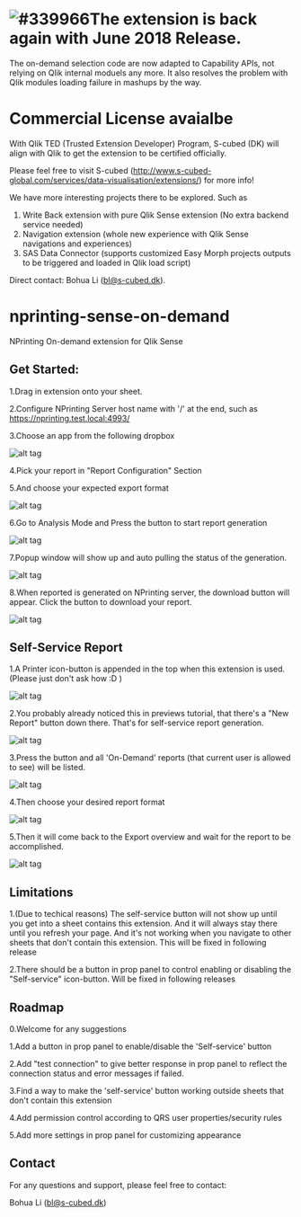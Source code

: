 # ![#339966](https://placehold.it/15/f03c15/000000?text=+)The extension is back again with June 2018 Release. 
The on-demand selection code are now adapted to Capability APIs, not relying on Qlik internal moduels any more.
It also resolves the problem with Qlik modules loading failure in mashups by the way. 

# Commercial License avaialbe
With Qlik TED (Trusted Extension Developer) Program, S-cubed (DK) will align with Qlik to get the extension to be certified officially.

Please feel free to visit S-cubed (http://www.s-cubed-global.com/services/data-visualisation/extensions/) for more info!

We have more interesting projects there to be explored. Such as 
1. Write Back extension with pure Qlik Sense extension (No extra backend service needed)
2. Navigation extension (whole new experience with Qlik Sense navigations and experiences)
3. SAS Data Connector (supports customized Easy Morph projects outputs to be triggered and loaded in Qlik load script)

Direct contact: Bohua Li (bl@s-cubed.dk).

# nprinting-sense-on-demand
NPrinting On-demand extension for Qlik Sense

## Get Started:

1.Drag in extension onto your sheet.

2.Configure NPrinting Server host name with '/' at the end, such as https://nprinting.test.local:4993/

3.Choose an app from the following dropbox

![alt tag](https://github.com/bohua/nprinting-sense-on-demand/blob/master/tutorial/1_3.png)

4.Pick your report in "Report Configuration" Section

5.And choose your expected export format

![alt tag](https://github.com/bohua/nprinting-sense-on-demand/blob/master/tutorial/4_5.png)

6.Go to Analysis Mode and Press the button to start report generation

![alt tag](https://github.com/bohua/nprinting-sense-on-demand/blob/master/tutorial/6.png)

7.Popup window will show up and auto pulling the status of the generation.

![alt tag](https://github.com/bohua/nprinting-sense-on-demand/blob/master/tutorial/7.png)

8.When reported is generated on NPrinting server, the download button will appear. Click the button to download your report.

![alt tag](https://github.com/bohua/nprinting-sense-on-demand/blob/master/tutorial/8.png)

## Self-Service Report

1.A Printer icon-button is appended in the top when this extension is used. (Please just don't ask how :D ) 

![alt tag](https://github.com/bohua/nprinting-sense-on-demand/blob/master/tutorial/11.png)

2.You probably already noticed this in previews tutorial, that there's a "New Report" button down there. That's for self-service report generation.

![alt tag](https://github.com/bohua/nprinting-sense-on-demand/blob/master/tutorial/12.png)

3.Press the button and all 'On-Demand' reports (that current user is allowed to see) will be listed.

![alt tag](https://github.com/bohua/nprinting-sense-on-demand/blob/master/tutorial/13.png)

4.Then choose your desired report format

![alt tag](https://github.com/bohua/nprinting-sense-on-demand/blob/master/tutorial/14.png)

5.Then it will come back to the Export overview and wait for the report to be accomplished.

![alt tag](https://github.com/bohua/nprinting-sense-on-demand/blob/master/tutorial/15.png)

## Limitations
1.(Due to techical reasons) The self-service button will not show up until you get into a sheet contains this extension. And it will always stay there until you refresh your page. And it's not working when you navigate to other sheets that don't contain this extension. This will be fixed in following release

2.There should be a button in prop panel to control enabling or disabling the "Self-service" icon-button. Will be fixed in following releases

## Roadmap

0.Welcome for any suggestions

1.Add a button in prop panel to enable/disable the 'Self-service' button

2.Add "test connection" to give better response in prop panel to reflect the connection status and error messages if failed.

3.Find a way to make the 'self-service' button working outside sheets that don't contain this extension

4.Add permission control according to QRS user properties/security rules

5.Add more settings in prop panel for customizing appearance

## Contact

For any questions and support, please feel free to contact:

Bohua Li (bl@s-cubed.dk)
